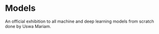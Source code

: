 # Models
An official exhibition to all machine and deep learning models from scratch done by Uswa Mariam.

